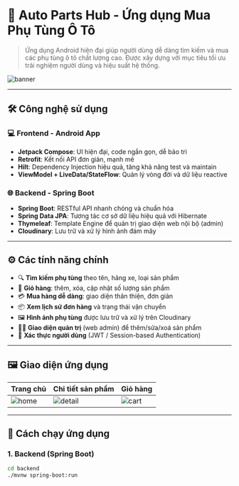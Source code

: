 # 🚗 Auto Parts Hub - Ứng dụng Mua Phụ Tùng Ô Tô

> Ứng dụng Android hiện đại giúp người dùng dễ dàng tìm kiếm và mua các phụ tùng ô tô chất lượng cao. Được xây dựng với mục tiêu tối ưu trải nghiệm người dùng và hiệu suất hệ thống.

![banner](https://your-image-link.com/banner.png) <!-- Có thể thay bằng ảnh UI app hoặc ảnh mockup -->

---

## 🛠️ Công nghệ sử dụng

### 💻 Frontend - Android App
- **Jetpack Compose**: UI hiện đại, code ngắn gọn, dễ bảo trì
- **Retrofit**: Kết nối API đơn giản, mạnh mẽ
- **Hilt**: Dependency Injection hiệu quả, tăng khả năng test và maintain
- **ViewModel + LiveData/StateFlow**: Quản lý vòng đời và dữ liệu reactive

### 🌐 Backend - Spring Boot
- **Spring Boot**: RESTful API nhanh chóng và chuẩn hóa
- **Spring Data JPA**: Tương tác cơ sở dữ liệu hiệu quả với Hibernate
- **Thymeleaf**: Template Engine để quản trị giao diện web nội bộ (admin)
- **Cloudinary**: Lưu trữ và xử lý hình ảnh đám mây

---

## ⚙️ Các tính năng chính

- 🔍 **Tìm kiếm phụ tùng** theo tên, hãng xe, loại sản phẩm
- 🛒 **Giỏ hàng**: thêm, xóa, cập nhật số lượng sản phẩm
- 💳 **Mua hàng dễ dàng**: giao diện thân thiện, đơn giản
- 📦 **Xem lịch sử đơn hàng** và trạng thái vận chuyển
- 🖼️ **Hình ảnh phụ tùng** được lưu trữ và xử lý trên Cloudinary
- 👨‍💻 **Giao diện quản trị** (web admin) để thêm/sửa/xoá sản phẩm
- 🔐 **Xác thực người dùng** (JWT / Session-based Authentication)

---

## 🖼️ Giao diện ứng dụng

| Trang chủ | Chi tiết sản phẩm | Giỏ hàng |
|----------|-------------------|----------|
| ![home](https://your-link.com/home.png) | ![detail](https://your-link.com/detail.png) | ![cart](https://your-link.com/cart.png) |

---

## 🚀 Cách chạy ứng dụng

### 1. Backend (Spring Boot)
```bash
cd backend
./mvnw spring-boot:run

